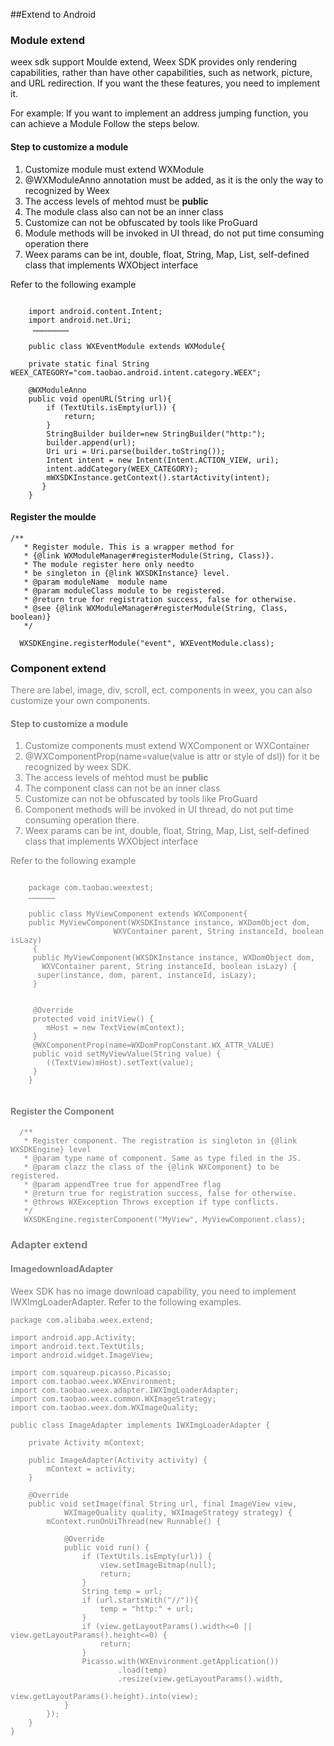 ##Extend to Android 
 
### Module extend
weex sdk support Moulde extend,
Weex SDK provides only rendering capabilities, rather than have other capabilities, such as network, picture, and URL redirection. If you want the these features, you need to implement it.  

For example: If you want to implement an address jumping function, you can achieve a Module Follow the steps below. 
#### Step to customize a module 
1. Customize module must extend WXModule  
2. @WXModuleAnno annotation must be added, as it is the only the way to recognized by Weex  
3. The access levels of mehtod must be **public**  
4. The module class also can not be an inner class  
5. Customize can not be obfuscated by tools like ProGuard
6. Module methods will be invoked in UI thread, do not put time consuming operation there
7. Weex params can be int, double, float, String, Map, List, self-defined class that implements WXObject interface

Refer to the following example 

```
      
    import android.content.Intent;
    import android.net.Uri;
     ……………………

    public class WXEventModule extends WXModule{
	
	private static final String WEEX_CATEGORY="com.taobao.android.intent.category.WEEX";
	
	@WXModuleAnno
	public void openURL(String url){
		if (TextUtils.isEmpty(url)) {
			return;
		}
		StringBuilder builder=new StringBuilder("http:");
		builder.append(url);
		Uri uri = Uri.parse(builder.toString());
        Intent intent = new Intent(Intent.ACTION_VIEW, uri);
		intent.addCategory(WEEX_CATEGORY);
        mWXSDKInstance.getContext().startActivity(intent);
	   }
    }

```

#### Register the moulde

```
/**
   * Register module. This is a wrapper method for
   * {@link WXModuleManager#registerModule(String, Class)}. 
   * The module register here only needto
   * be singleton in {@link WXSDKInstance} level.
   * @param moduleName  module name
   * @param moduleClass module to be registered.
   * @return true for registration success, false for otherwise.
   * @see {@link WXModuleManager#registerModule(String, Class, boolean)}
   */
  
  WXSDKEngine.registerModule("event", WXEventModule.class);

```


### Component extend
<font color="gray">
There are label, image, div, scroll, ect. components in weex, you can also customize your own components.  

#### Step to customize a module 

1. Customize components must extend WXComponent or WXContainer  
2. @WXComponentProp(name=value(value is attr or style of dsl)) for it be recognized by weex SDK.
3. The access levels of mehtod must be **public**
4. The component class can not be an inner class  
5. Customize can not be obfuscated by tools like ProGuard  
6. Component methods will be invoked in UI thread, do not put time consuming operation there.  
7. Weex params can be int, double, float, String, Map, List, self-defined class that implements WXObject interface 


Refer to the following example 

```

	package com.taobao.weextest;
    ………………
	
	public class MyViewComponent extends WXComponent{ 
	public MyViewComponent(WXSDKInstance instance, WXDomObject dom,
	                   WXVContainer parent, String instanceId, boolean isLazy) 
	 { 
	 public MyViewComponent(WXSDKInstance instance, WXDomObject dom,
	   WXVContainer parent, String instanceId, boolean isLazy) {
	  super(instance, dom, parent, instanceId, isLazy);
	 }
	 
	 
	 @Override
	 protected void initView() {
	    mHost = new TextView(mContext);
	 }
	 @WXComponentProp(name=WXDomPropConstant.WX_ATTR_VALUE)
	 public void setMyViewValue(String value) {
	    ((TextView)mHost).setText(value);
	 }
	}


```
 
#### Register the Component


```
  /**
   * Register component. The registration is singleton in {@link WXSDKEngine} level
   * @param type name of component. Same as type filed in the JS.
   * @param clazz the class of the {@link WXComponent} to be registered.
   * @param appendTree true for appendTree flag
   * @return true for registration success, false for otherwise.
   * @throws WXException Throws exception if type conflicts.
   */   
   WXSDKEngine.registerComponent("MyView", MyViewComponent.class);
```

### Adapter extend

#### ImagedownloadAdapter
<font color="gray">
Weex SDK has no image download capability, you need to implement IWXImgLoaderAdapter. Refer to the following examples.

```
package com.alibaba.weex.extend;

import android.app.Activity;
import android.text.TextUtils;
import android.widget.ImageView;

import com.squareup.picasso.Picasso;
import com.taobao.weex.WXEnvironment;
import com.taobao.weex.adapter.IWXImgLoaderAdapter;
import com.taobao.weex.common.WXImageStrategy;
import com.taobao.weex.dom.WXImageQuality;

public class ImageAdapter implements IWXImgLoaderAdapter {

	private Activity mContext;

	public ImageAdapter(Activity activity) {
		mContext = activity;
	}

	@Override
	public void setImage(final String url, final ImageView view,
			WXImageQuality quality, WXImageStrategy strategy) {
		mContext.runOnUiThread(new Runnable() {
			
			@Override
			public void run() {
				if (TextUtils.isEmpty(url)) {
					view.setImageBitmap(null);
					return;
				}
				String temp = url;
				if (url.startsWith("//")){
					temp = "http:" + url;
				}
				if (view.getLayoutParams().width<=0 || view.getLayoutParams().height<=0) {
					return;
				}
				Picasso.with(WXEnvironment.getApplication())
						.load(temp)
						.resize(view.getLayoutParams().width,
								view.getLayoutParams().height).into(view);
			}
		});
	}
}

```
